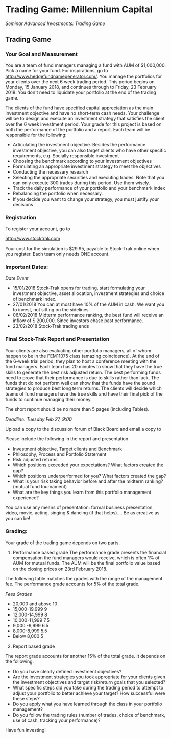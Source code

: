 # Trading Game: Millennium Capital
*Seminar Advanced Investments: Trading Game*

## Trading Game

### Your Goal and Measurement

You are a team of fund managers managing a fund with AUM of $1,000,000. Pick a name for your fund.  For inspirations, go to http://www.hedgefundnamegenerator.com/. You manage the portfolios for your clients over the next 6 week trading period. This period begins on Monday, 15 January 2018, and continues through to Friday, 23 February 2018.  You don't need to liquidate your portfolio at the end of the trading game.

The clients of the fund have specified capital appreciation as the main investment objective and have no short-term cash needs. Your challenge will be to design and execute an investment strategy that satisfies the client over the 6 week investment period. Your grade for this project is based on both the performance of the portfolio and a report. Each team will be responsible for the following:

*	Articulating the investment objective. Besides the performance investment objective, you can also target clients who have other specific requirements, e.g.  Socially responsible investment   
*	Choosing the benchmark according to your investment objectives
*	Formulating an appropriate investment strategy to meet the objectives
*	Conducting the necessary research
*	Selecting the appropriate securities and executing trades. Note that you can only execute 300 trades during this period. Use them wisely. 
*	 Track the daily performance of your portfolio and your benchmark index  
*	Rebalancing the portfolio when necessary. 
*	If you decide you want to change your strategy, you must justify your decisions

### Registration
To register your account, go to   

http://www.stocktrak.com

Your cost for the simulation is $29.95, payable to Stock-Trak online when you register.  Each team only needs ONE account.

### Important Dates:

*Date	Event*

* 15/01/2018	Stock-Trak opens for trading, start formulating your investment objective, asset allocation, investment strategies and choice of benchmark index. 
* 27/01/2018	You can at most have 10% of the AUM in cash.  We want you to invest, not sitting on the sidelines.
* 06/02/2018	Midterm performance ranking, the best fund will receive an inflow of $ 200,000. Since investors chase past performance. 
* 23/02/2018	Stock-Trak trading ends

### Final Stock-Trak Report and Presentation

Your clients are also evaluating other portfolio managers, all of whom happen to be in the FEM11075 class (amazing coincidence).  At the end of the 6-week trial period, they plan to host a conference meeting with the fund managers.  Each team has 20 minutes to show that they have the true skills to generate the best risk adjusted return.  The best performing funds need to prove that their performance is due to skills rather than luck. The funds that do not perform well can show that the funds have the sound strategies to produce best long term returns. The clients will decide which teams of fund managers have the true skills and have their final pick of the funds to continue managing their money.  

The short report should be no more than 5 pages (including Tables).

*Deadline: Tuesday Feb 27, 9:00*

Upload a copy to the discussion forum of Black Board and email a copy to
 
Please include the following in the report and presentation

*	Investment objective, Target clients and Benchmark 
*	Philosophy, Process and Portfolio Statement
*	Risk adjusted returns
*	Which positions exceeded your expectations?  What factors created the gap?
*	Which positions underperformed for you?  What factors created the gap?
*	What is your risk taking behavior before and after the midterm ranking? (mutual fund tournament) 
*	What are the key things you learn from this portfolio management experience?  

You can use any means of presentation: formal business presentation, video, movie, acting, singing & dancing (if that helps)…. Be as creative as you can be! 

### Grading:
 
Your grade of the trading game depends on two parts.

1.	Performance based grade
The performance grade presents the financial compensation the fund managers would receive, which is often 1% of AUM for mutual funds.  The AUM will be the final portfolio value based on the closing prices on 23rd February 2018.  

The following table matches the grades with the range of the management fee. The performance grade accounts for 5% of the total grade. 


*Fees	Grades*

* 20,000 and  above 	10
* 15,000-19,999	9
* 12,000-14,999         	8
* 10,000-11,999	7.5
* 9,000   -9,999	6.5
* 8,000-8,999	5.5
* Below 8,000	5 


2.	Report based grade

The report grade accounts for another 15% of the total grade. It depends on the following. 
*	Do you have clearly defined investment objectives?
*	Are the investment strategies you took appropriate for your clients given the investment objectives and target risk/return goals that you selected?
*	What specific steps did you take during the trading period to attempt to adjust your portfolio to better achieve your target? How successful were these steps?
*	Do you apply what you have learned through the class in your portfolio management?   
*	Do you follow the trading rules (number of trades, choice of benchmark, use of cash, tracking your performance)?


Have fun investing!
